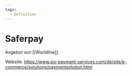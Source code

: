 ```yaml
---
tags:
  - Definition
---
```


# Saferpay

Angebot von [[Worldline]].

Website: <https://www.six-payment-services.com/de/site/e-commerce/solutions/paymentsolution.html>
